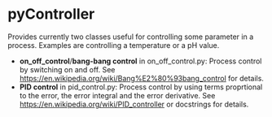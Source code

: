 # pyController
Provides currently two classes useful for controlling some parameter in a
process. Examples are controlling a temperature or a pH value.

* **on_off_control**/**bang-bang control** in on_off_control.py: Process
control by switching on and off. See
https://en.wikipedia.org/wiki/Bang%E2%80%93bang_control for details.
* **PID control** in pid_control.py: Process control by using terms proprtional
to the error, the error integral and the error derivative. See
https://en.wikipedia.org/wiki/PID_controller or docstrings for details.